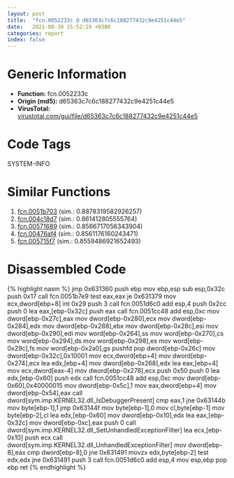 ```yaml
---
layout: post
title:  "fcn.0052233c @ d65363c7c6c188277432c9e4251c44e5"
date:   2021-08-30 15:52:19 +0300
categories: report
index: false
---
```


# Generic Information
- **Function:** fcn.0052233c
- **Origin (md5):** d65363c7c6c188277432c9e4251c44e5
- **VirusTotal:** [virustotal.com/gui/file/d65363c7c6c188277432c9e4251c44e5][virustotal_ref]

# Code Tags
<span class="tag" id="SYSTEM-INFO">SYSTEM-INFO</span>


# Similar Functions

1. [fcn.0051b703][similar_1_ref] (sim.: 0.8878319582926257)
2. [fcn.004c18d7][similar_2_ref] (sim.: 0.861412805555764)
3. [fcn.00571689][similar_3_ref] (sim.: 0.8566717056343904)
4. [fcn.00476af4][similar_4_ref] (sim.: 0.8561176160243471)
5. [fcn.005715f7][similar_5_ref] (sim.: 0.8559486921652493)


# Disassembled Code

{% highlight nasm %}
jmp 0x631360
push ebp
mov ebp,esp
sub esp,0x32c
push 0x17
call fcn.0051b7e9
test eax,eax
je 0x631379
mov ecx,dword[ebp+8]
int 0x29
push 3
call fcn.0051d6c0
add esp,4
push 0x2cc
push 0
lea eax,[ebp-0x32c]
push eax
call fcn.0051cc48
add esp,0xc
mov dword[ebp-0x27c],eax
mov dword[ebp-0x280],ecx
mov dword[ebp-0x284],edx
mov dword[ebp-0x288],ebx
mov dword[ebp-0x28c],esi
mov dword[ebp-0x290],edi
mov word[ebp-0x264],ss
mov word[ebp-0x270],cs
mov word[ebp-0x294],ds
mov word[ebp-0x298],es
mov word[ebp-0x29c],fs
mov word[ebp-0x2a0],gs
pushfd 
pop dword[ebp-0x26c]
mov dword[ebp-0x32c],0x10001
mov ecx,dword[ebp+4]
mov dword[ebp-0x274],ecx
lea edx,[ebp+4]
mov dword[ebp-0x268],edx
lea eax,[ebp+4]
mov ecx,dword[eax-4]
mov dword[ebp-0x278],ecx
push 0x50
push 0
lea edx,[ebp-0x60]
push edx
call fcn.0051cc48
add esp,0xc
mov dword[ebp-0x60],0x40000015
mov dword[ebp-0x5c],1
mov eax,dword[ebp+4]
mov dword[ebp-0x54],eax
call dword[sym.imp.KERNEL32.dll_IsDebuggerPresent]
cmp eax,1
jne 0x63144b
mov byte[ebp-1],1
jmp 0x63144f
mov byte[ebp-1],0
mov cl,byte[ebp-1]
mov byte[ebp-2],cl
lea edx,[ebp-0x60]
mov dword[ebp-0x10],edx
lea eax,[ebp-0x32c]
mov dword[ebp-0xc],eax
push 0
call dword[sym.imp.KERNEL32.dll_SetUnhandledExceptionFilter]
lea ecx,[ebp-0x10]
push ecx
call dword[sym.imp.KERNEL32.dll_UnhandledExceptionFilter]
mov dword[ebp-8],eax
cmp dword[ebp-8],0
jne 0x631491
movzx edx,byte[ebp-2]
test edx,edx
jne 0x631491
push 3
call fcn.0051d6c0
add esp,4
mov esp,ebp
pop ebp
ret 
{% endhighlight %}


[similar_1_ref]: /report/fcn.0051b703@d65363c7c6c188277432c9e4251c44e5
[similar_2_ref]: /report/fcn.004c18d7@be7fba7cc724acf4ae2900d99e0fc9c3
[similar_3_ref]: /report/fcn.00571689@14b20b07906a36e23f2230c8042160f2
[similar_4_ref]: /report/fcn.00476af4@289859175c221b107317af7727d26c17
[similar_5_ref]: /report/fcn.005715f7@c60344b51fa39a329b92557d24ff7670
[virustotal_ref]: https://www.virustotal.com/gui/file/d65363c7c6c188277432c9e4251c44e5